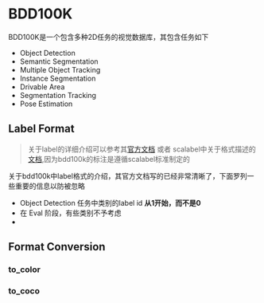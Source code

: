 # BDD100K

BDD100K是一个包含多种2D任务的视觉数据库，其包含任务如下
- Object Detection
- Semantic Segmentation
- Multiple Object Tracking
- Instance Segmentation
- Drivable Area
- Segmentation Tracking
- Pose Estimation

## Label Format

> 关于label的详细介绍可以参考其[官方文档](https://doc.bdd100k.com/format.html) 或者 scalabel中关于格式描述的[文档](https://doc.scalabel.ai/format.html#),因为bdd100k的标注是遵循scalabel标准制定的

关于bdd100k中label格式的介绍，其官方文档写的已经非常清晰了，下面罗列一些重要的信息以防被忽略

- Object Detection 任务中类别的label id **从1开始，而不是0**
- 在 Eval 阶段，有些类别不予考虑
- 


## Format Conversion

### to_color

### to_coco